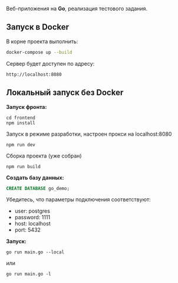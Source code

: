 Веб-приложения на **Go**, реализация тестового задания.

## Запуск в Docker
В корне проекта выполнить:

```bash
docker-compose up --build
```
Сервер будет доступен по адресу:
```
http://localhost:8080 
```
## Локальный запуск без Docker

**Запуск фронта:**

```
cd frontend
npm install
```
Запуск в режиме разработки, настроен прокси на localhost:8080
```
npm run dev
```
Сборка проекта (уже собран)
```
npm run build
```

**Создать базу данных:**

```sql
CREATE DATABASE go_demo;
```
Убедитесь, что параметры подключения соответствуют:
- user:     postgres
- password: 1111
- host:     localhost
- port:     5432

**Запуск:**

```
go run main.go --local
```
или
```
go run main.go -l
```
